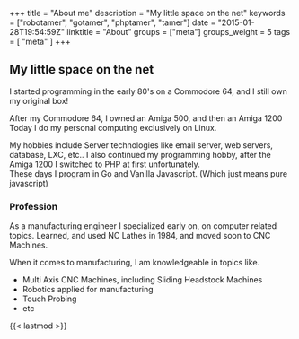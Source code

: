 +++
title = "About me"
description = "My little space on the net"
keywords = ["robotamer", "gotamer", "phptamer", "tamer"]
date = "2015-01-28T19:54:59Z"
linktitle = "About"
groups = ["meta"]
groups_weight = 5
tags = [ "meta" ]
+++

My little space on the net
--------------------------
I started programming in the early 80's on a Commodore 64, and I still own my original box!

After my Commodore 64, I owned an Amiga 500, and then an Amiga 1200  
Today I do my personal computing exclusively on Linux.

My hobbies include Server technologies like email server, web servers, database, LXC, etc..
I also continued my programming hobby, after the Amiga 1200 I switched to PHP at first unfortunately.  
These days I program in Go and Vanilla Javascript. (Which just means pure javascript)  

### Profession
As a manufacturing engineer I specialized early on, on computer related topics. 
Learned, and used NC Lathes in 1984, and moved soon to CNC Machines.

When it comes to manufacturing, I am knowledgeable in topics like.

 - Multi Axis CNC Machines, including Sliding Headstock Machines
 - Robotics applied for manufacturing
 - Touch Probing
 - etc

{{< lastmod >}}